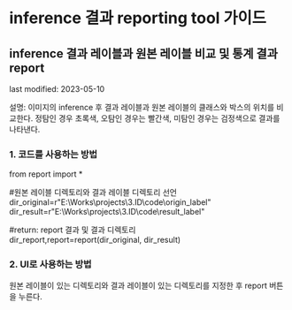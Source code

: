 # inference 결과 reporting tool 가이드
## inference 결과 레이블과 원본 레이블 비교 및 통계 결과 report

last modified: 2023-05-10

설명: 이미지의 inference 후 결과 레이블과 원본 레이블의 클래스와 박스의 위치를 비교한다. 정탐인 경우 초록색, 오탐인 경우는 빨간색, 미탐인 경우는 검정색으로 결과를 나타낸다.

### 1. 코드를 사용하는 방법

  from report import *

  #원본 레이블 디렉토리와 결과 레이블 디렉토리 선언
  dir_original=r"E:\Works\projects\3.ID\code\origin_label"
  dir_result=r"E:\Works\projects\3.ID\code\result_label"

  #return: report 결과 및 결과 디렉토리  
  dir_report,report=report(dir_original, dir_result)

### 2. UI로 사용하는 방법
원본 레이블이 있는 디렉토리와 결과 레이블이 있는 디렉토리를 지정한 후 report 버튼을 누른다.

